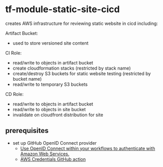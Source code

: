 # tf-module-static-site-cicd
creates AWS infrastructure for reviewing static website in cicd including:

Artifact Bucket:
- used to store versioned site content

CI Role:
  - read/write to objects in artifact bucket
  - create cloudformation stacks (restricted by stack name)
  - create/destroy S3 buckets for static website testing (restricted by bucket name)
  - read/write to temporary S3 buckets

CD Role:
  - read/write to objects in artifact bucket
  - read/write to objects in site bucket
  - invalidate on cloudfront distribution for site

## prerequisites
- set up GitHub OpenID Connect provider
  - [Use OpenID Connect within your workflows to authenticate with Amazon Web Services.](https://docs.github.com/en/actions/deployment/security-hardening-your-deployments/configuring-openid-connect-in-amazon-web-services) 
  - [AWS Credentials GitHub action](https://github.com/aws-actions/configure-aws-credentials)